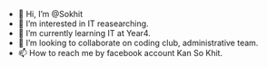 - 👋 Hi, I’m @Sokhit
- 👀 I’m interested in IT reasearching.
- 🌱 I’m currently learning IT at Year4.
- 💞️ I’m looking to collaborate on coding club, administrative team.
- 📫 How to reach me by facebook account Kan So Khit.

<!---
Sokhit/Sokhit is a ✨ special ✨ repository because its `README.md` (this file) appears on your GitHub profile.
You can click the Preview link to take a look at your changes.
--->

